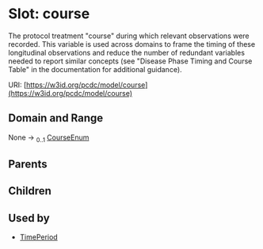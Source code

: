 
# Slot: course


The protocol treatment "course" during which relevant observations were recorded. This variable is used across domains to frame the timing of these longitudinal observations and reduce the number of redundant variables needed to report similar concepts (see "Disease Phase Timing and Course Table" in the documentation for additional guidance).

URI: [https://w3id.org/pcdc/model/course](https://w3id.org/pcdc/model/course)


## Domain and Range

None &#8594;  <sub>0..1</sub> [CourseEnum](CourseEnum.md)

## Parents


## Children


## Used by

 * [TimePeriod](TimePeriod.md)
